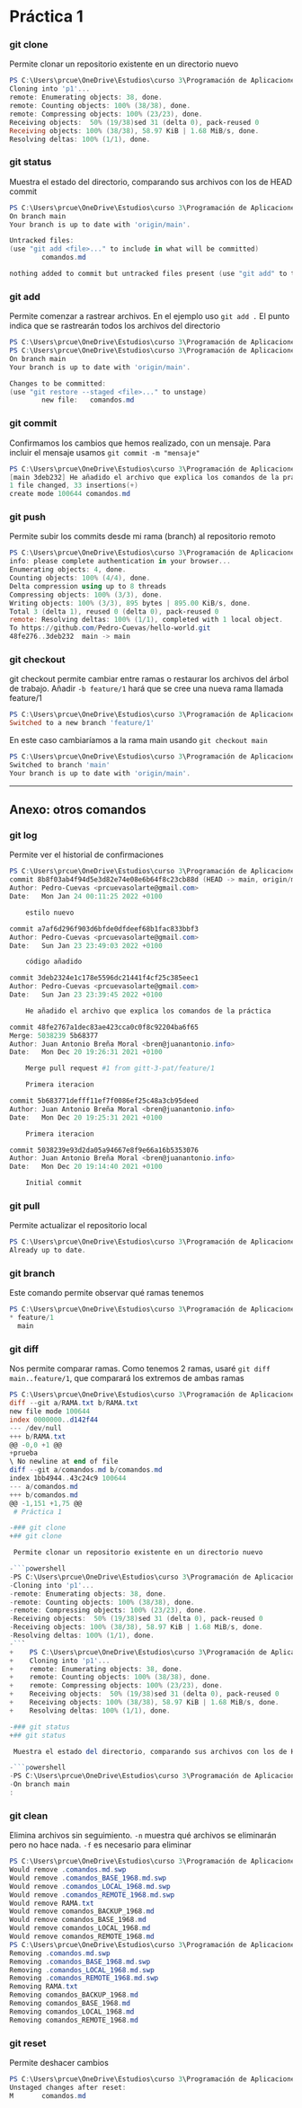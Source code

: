 # Práctica 1

### git clone

Permite clonar un repositorio existente en un directorio nuevo

```powershell
PS C:\Users\prcue\OneDrive\Estudios\curso 3\Programación de Aplicaciones Telemáticas> git clone https://github.com/Pedro-Cuevas/hello-world.git p1
Cloning into 'p1'...
remote: Enumerating objects: 38, done.
remote: Counting objects: 100% (38/38), done.
remote: Compressing objects: 100% (23/23), done.
Receiving objects:  50% (19/38)sed 31 (delta 0), pack-reused 0
Receiving objects: 100% (38/38), 58.97 KiB | 1.68 MiB/s, done.
Resolving deltas: 100% (1/1), done.
```

### git status

Muestra el estado del directorio, comparando sus archivos con los de HEAD commit

```powershell
PS C:\Users\prcue\OneDrive\Estudios\curso 3\Programación de Aplicaciones Telemáticas\p1> git status
On branch main
Your branch is up to date with 'origin/main'.

Untracked files:
(use "git add <file>..." to include in what will be committed)
        comandos.md

nothing added to commit but untracked files present (use "git add" to track)
```

### git add

Permite comenzar a rastrear archivos. En el ejemplo uso `git add .` El punto indica que se rastrearán todos los archivos del directorio

```powershell
PS C:\Users\prcue\OneDrive\Estudios\curso 3\Programación de Aplicaciones Telemáticas\p1> git add .
PS C:\Users\prcue\OneDrive\Estudios\curso 3\Programación de Aplicaciones Telemáticas\p1> git status
On branch main
Your branch is up to date with 'origin/main'.

Changes to be committed:
(use "git restore --staged <file>..." to unstage)
        new file:   comandos.md
```

### git commit

Confirmamos los cambios que hemos realizado, con un mensaje. Para incluir el mensaje usamos `git commit -m "mensaje"`

```powershell
PS C:\Users\prcue\OneDrive\Estudios\curso 3\Programación de Aplicaciones Telemáticas\p1> git commit -m "He añadido el archivo que explica los comandos de la práctica"
[main 3deb232] He añadido el archivo que explica los comandos de la práctica
1 file changed, 33 insertions(+)
create mode 100644 comandos.md
```

### git push

Permite subir los commits desde mi rama (branch) al repositorio remoto

```powershell
PS C:\Users\prcue\OneDrive\Estudios\curso 3\Programación de Aplicaciones Telemáticas\p1> git push
info: please complete authentication in your browser...
Enumerating objects: 4, done.
Counting objects: 100% (4/4), done.
Delta compression using up to 8 threads
Compressing objects: 100% (3/3), done.
Writing objects: 100% (3/3), 895 bytes | 895.00 KiB/s, done.
Total 3 (delta 1), reused 0 (delta 0), pack-reused 0
remote: Resolving deltas: 100% (1/1), completed with 1 local object.
To https://github.com/Pedro-Cuevas/hello-world.git
48fe276..3deb232  main -> main
```

### git checkout

git checkout permite cambiar entre ramas o restaurar los archivos del árbol de trabajo. Añadir `-b feature/1` hará que se cree una nueva rama llamada feature/1

```powershell
PS C:\Users\prcue\OneDrive\Estudios\curso 3\Programación de Aplicaciones Telemáticas\p1> git checkout -b feature/1
Switched to a new branch 'feature/1'
```

En este caso cambiaríamos a la rama main usando `git checkout main`

```powershell
PS C:\Users\prcue\OneDrive\Estudios\curso 3\Programación de Aplicaciones Telemáticas\p1> git checkout main
Switched to branch 'main'
Your branch is up to date with 'origin/main'.
```
***

## Anexo: otros comandos

### git log

Permite ver el historial de confirmaciones

```powershell
PS C:\Users\prcue\OneDrive\Estudios\curso 3\Programación de Aplicaciones Telemáticas\p1> git log
commit 8b8f03ab4f94d5e3d82e74e08e6b64f8c23cb88d (HEAD -> main, origin/main, origin/HEAD)
Author: Pedro-Cuevas <prcuevasolarte@gmail.com>
Date:   Mon Jan 24 00:11:25 2022 +0100

    estilo nuevo

commit a7af6d296f903d6bfde0dfdeef68b1fac833bbf3
Author: Pedro-Cuevas <prcuevasolarte@gmail.com>
Date:   Sun Jan 23 23:49:03 2022 +0100

    código añadido

commit 3deb2324e1c178e5596dc21441f4cf25c385eec1
Author: Pedro-Cuevas <prcuevasolarte@gmail.com>
Date:   Sun Jan 23 23:39:45 2022 +0100

    He añadido el archivo que explica los comandos de la práctica

commit 48fe2767a1dec83ae423cca0c0f8c92204ba6f65
Merge: 5038239 5b68377
Author: Juan Antonio Breña Moral <bren@juanantonio.info>
Date:   Mon Dec 20 19:26:31 2021 +0100

    Merge pull request #1 from gitt-3-pat/feature/1

    Primera iteracion

commit 5b683771defff11ef7f0086ef25c48a3cb95deed
Author: Juan Antonio Breña Moral <bren@juanantonio.info>
Date:   Mon Dec 20 19:25:31 2021 +0100

    Primera iteracion

commit 5038239e93d2da05a94667e8f9e66a16b5353076
Author: Juan Antonio Breña Moral <bren@juanantonio.info>
Date:   Mon Dec 20 19:14:40 2021 +0100

    Initial commit
```

### git pull

Permite actualizar el repositorio local

```powershell
PS C:\Users\prcue\OneDrive\Estudios\curso 3\Programación de Aplicaciones Telemáticas\p1> git pull
Already up to date.
```

### git branch

Este comando permite observar qué ramas tenemos
```powershell
PS C:\Users\prcue\OneDrive\Estudios\curso 3\Programación de Aplicaciones Telemáticas\p1> git branch
* feature/1
  main
```

### git diff

Nos permite comparar ramas. Como tenemos 2 ramas, usaré `git diff main..feature/1`, que comparará los extremos de ambas ramas

```powershell
PS C:\Users\prcue\OneDrive\Estudios\curso 3\Programación de Aplicaciones Telemáticas\p1> git diff main..feature/1
diff --git a/RAMA.txt b/RAMA.txt
new file mode 100644
index 0000000..d142f44
--- /dev/null
+++ b/RAMA.txt
@@ -0,0 +1 @@
+prueba
\ No newline at end of file
diff --git a/comandos.md b/comandos.md
index 1bb4944..43c24c9 100644
--- a/comandos.md
+++ b/comandos.md
@@ -1,151 +1,75 @@
 # Práctica 1

-### git clone
+## git clone

 Permite clonar un repositorio existente en un directorio nuevo

-```powershell
-PS C:\Users\prcue\OneDrive\Estudios\curso 3\Programación de Aplicaciones Telemáticas> git clone https://github.com/Pedro-Cuevas/hello-world.git p1
-Cloning into 'p1'...
-remote: Enumerating objects: 38, done.
-remote: Counting objects: 100% (38/38), done.
-remote: Compressing objects: 100% (23/23), done.
-Receiving objects:  50% (19/38)sed 31 (delta 0), pack-reused 0
-Receiving objects: 100% (38/38), 58.97 KiB | 1.68 MiB/s, done.
-Resolving deltas: 100% (1/1), done.
-```
+    PS C:\Users\prcue\OneDrive\Estudios\curso 3\Programación de Aplicaciones Telemáticas> git clone https://github.com/Pedro-Cuevas/hello-world.git p1
+    Cloning into 'p1'...
+    remote: Enumerating objects: 38, done.
+    remote: Counting objects: 100% (38/38), done.
+    remote: Compressing objects: 100% (23/23), done.
+    Receiving objects:  50% (19/38)sed 31 (delta 0), pack-reused 0
+    Receiving objects: 100% (38/38), 58.97 KiB | 1.68 MiB/s, done.
+    Resolving deltas: 100% (1/1), done.

-### git status
+## git status

 Muestra el estado del directorio, comparando sus archivos con los de HEAD commit

-```powershell
-PS C:\Users\prcue\OneDrive\Estudios\curso 3\Programación de Aplicaciones Telemáticas\p1> git status
-On branch main
:
```

### git clean

Elimina archivos sin seguimiento. `-n` muestra qué archivos se eliminarán pero no hace nada. `-f` es necesario para eliminar

```powershell
PS C:\Users\prcue\OneDrive\Estudios\curso 3\Programación de Aplicaciones Telemáticas\p1> git clean -n
Would remove .comandos.md.swp
Would remove .comandos_BASE_1968.md.swp
Would remove .comandos_LOCAL_1968.md.swp
Would remove .comandos_REMOTE_1968.md.swp
Would remove RAMA.txt
Would remove comandos_BACKUP_1968.md
Would remove comandos_BASE_1968.md
Would remove comandos_LOCAL_1968.md
Would remove comandos_REMOTE_1968.md
PS C:\Users\prcue\OneDrive\Estudios\curso 3\Programación de Aplicaciones Telemáticas\p1> git clean -f
Removing .comandos.md.swp
Removing .comandos_BASE_1968.md.swp
Removing .comandos_LOCAL_1968.md.swp
Removing .comandos_REMOTE_1968.md.swp
Removing RAMA.txt
Removing comandos_BACKUP_1968.md
Removing comandos_BASE_1968.md
Removing comandos_LOCAL_1968.md
Removing comandos_REMOTE_1968.md
```

### git reset

Permite deshacer cambios

```powershell
PS C:\Users\prcue\OneDrive\Estudios\curso 3\Programación de Aplicaciones Telemáticas\p1> git reset
Unstaged changes after reset:
M       comandos.md
```